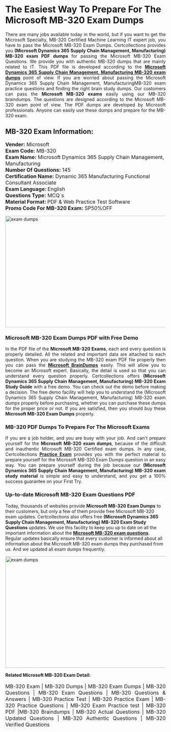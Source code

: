 <h1>The Easiest Way To Prepare For The Microsoft MB-320 Exam Dumps</h1> <p style="text-align:justify">There are many jobs available today in the world, but if you want to get the Microsoft Specialty, MB-320 Certified Machine Learning IT expert job, you have to pass the Microsoft MB-320 Exam Dumps. Certcollections provides you <strong>(Microsoft Dynamics 365 Supply Chain Management, Manufacturing) MB-320 exam PDF dumps</strong> for passing the Microsoft MB-320 Exam Questions. We provide you with authentic MB-320 dumps that are mainly related to IT. This PDF file is developed according to the <a href="https://www.certsofficial.com/microsoft/mb-320-questions"><strong>Microsoft Dynamics 365 Supply Chain Management, Manufacturing MB-320 exam dumps</strong></a> point of view. If you are worried about passing the Microsoft Dynamics 365 Supply Chain Management, ManufacturingMB-320 exam practice questions and finding the right brain study dumps. Our customers can pass the <strong>Microsoft MB-320 exams </strong>easily using our MB-320 braindumps. The questions are designed according to the Microsoft MB-320 exam point of view. The PDF dumps are developed by Microsoft professionals. Anyone can easily use these dumps and prepare for the MB-320 exam.</p> <h2><strong>MB-320 Exam Information:</strong></h2> <p><span style="font-size:16px"><strong>Vender:</strong> Microsoft<br /> <strong>Exam Code:</strong> MB-320<br /> <strong>Exam Name:</strong> Microsoft Dynamics 365 Supply Chain Management, Manufacturing<br /> <strong>Number Of Questions:</strong> 145<br /> <strong>Certification Name:</strong> Dynamic 365 Manufacturing Functional Consultant Associate<br /> <strong>Exam Language: </strong>English<br /> <strong>Questions Type:</strong> MCQ`s<br /> <strong>Material Format: </strong>PDF & Web Practice Test Software<br /> <strong>Promo Code For MB-320 Exam:</strong> SP50%OFF</span></p> <p><a href="https://www.certsofficial.com/microsoft/mb-320-questions" rel="no-follow"><img alt="exam dumps" src="https://www.certcollections.com/uploads/content/certsofficial.jpg" style="height:350px; width:750px" /></a></p> <h3><strong>Microsoft MB-320 Exam Dumps PDF with Free Demo</strong></h3> <p style="text-align:justify">In the PDF file of the <strong>Microsoft MB-320 Exams</strong>, each and every question is properly detailed. All the related and important data are attached to each question. When you are studying the MB-320 exam PDF file properly then you can pass the <a href="https://www.certsofficial.com/microsoft-dumps"><strong>Microsoft BrainDumps</strong></a> easily. This will allow you to become an Microsoft expert. Basically, the detail is used so that you can understand every question properly. Certcollections offers <strong>(Microsoft Dynamics 365 Supply Chain Management, Manufacturing) MB-320 Exam Study Guide</strong> with a free demo. You can check out the demo before making a decision. The free demo facility will help you to understand the (Microsoft Dynamics 365 Supply Chain Management, Manufacturing) MB-320 exam dumps properly before purchasing, whether you can purchase these dumps for the proper price or not. If you are satisfied, then you should buy these <strong>Microsoft MB-320 Exam Dumps</strong> properly.</p> <h3><strong>MB-320 PDF Dumps To Prepare For The Microsoft Exams</strong></h3> <p style="text-align:justify">If you are a job holder, and you are busy with your job. And can't prepare yourself for the <strong>Microsoft MB-320 exam dumps</strong>, because of the difficult and inauthentic Microsoft MB-320 Certified exam dumps. In any case, Certcollections <strong><a href="https://www.certsofficial.com/">Practice Exam</a></strong> provides you with the perfect material to prepare yourself for the Microsoft MB-320 Exam Dumps question in an easy way. You can prepare yourself during the job because our <strong>(Microsoft Dynamics 365 Supply Chain Management, Manufacturing) MB-320 exam study material</strong> is simple and easy to understand, and you get a 100% success guarantee on your First Try.</p> <h3><strong>Up-to-date Microsoft MB-320 Exam Questions PDF</strong></h3> <p>Today, thousands of websites provide <strong>Microsoft MB-320 Exam Dumps</strong> to their customers, but only a few of them provide free Microsoft MB-320 exam updates. Certcollections also offers free <strong>(Microsoft Dynamics 365 Supply Chain Management, Manufacturing) MB-320 Exam Study Questions</strong> updates. We use this facility to keep you up to date on all the important information about the <a href="https://www.certsofficial.com/microsoft/mb-320-questions"><strong>Microsoft MB-320 exam questions</strong></a>. Regular updates basically ensure that every customer is informed about all information about the Microsoft MB-320 exam dumps they purchased from us. And we updated all exam dumps frequently.</p> <p><a href="https://www.certsofficial.com/microsoft/mb-320-questions"><img alt="exam dumps " src="https://www.certcollections.com/uploads/content/certsofficial2.jpg" style="height:350px; width:750px" /></a></p> <p style="text-align:justify"><span style="font-size:14px"><strong>Related Microsoft MB-320 Exam Detail:</strong></span><br /> <br /> <span style="font-size:16px">MB-320 Exam | MB-320 Dumps | MB-320 Exam Dumps | MB-320 Questions | MB-320 Exam Questions | MB-320 Questions & Answers | MB-320 Practice Test | MB-320 Practice Exam | MB-320 Practice Questions | MB-320 Exam Practice test | MB-320 PDF |MB-320 Braindumps | MB-320 Actual Questions | MB-320 Updated Questions | MB-320 Authentic Questions | MB-320 Verified Questions</span></p>
